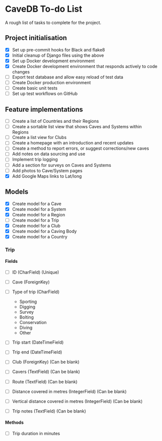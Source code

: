 # CaveDB To-do List
A rough list of tasks to complete for the project.

## Project initialisation
- [X] Set up pre-commit hooks for Black and flake8
- [X] Initial cleanup of Django files using the above
- [X] Set up Docker development environment
- [X] Create Docker development environment that responds actively to code changes
- [ ] Export test database and allow easy reload of test data
- [ ] Create Docker production environment
- [ ] Create basic unit tests
- [ ] Set up test workflows on GitHub

## Feature implementations
- [ ] Create a list of Countries and their Regions
- [ ] Create a sortable list view that shows Caves and Systems within Regions
- [ ] Create a list view for Clubs
- [ ] Create a homepage with an introduction and recent updates
- [ ] Create a method to report errors, or suggest corrections/new caves
- [ ] Add notes on data sourcing and use
- [ ] Implement trip logging
- [ ] Add a section for surveys on Caves and Systems
- [ ] Add photos to Cave/System pages
- [X] Add Google Maps links to Lat/long

## Models
- [X] Create model for a Cave
- [X] Create model for a System
- [X] Create model for a Region
- [ ] Create model for a Trip
- [X] Create model for a Club
- [X] Create model for a Caving Body
- [X] Create model for a Country

### Trip
#### Fields
- [ ] ID (CharField) (Unique)
- [ ] Cave (ForeignKey)
- [ ] Type of trip (CharField)
    - Sporting
    - Digging
    - Survey
    - Bolting
    - Conservation
    - Diving
    - Other

- [ ] Trip start (DateTimeField)
- [ ] Trip end (DateTimeField)
- [ ] Club (ForeignKey) (Can be blank)
- [ ] Cavers (TextField) (Can be blank)
- [ ] Route (TextField) (Can be blank)
- [ ] Distance covered in metres (IntegerField) (Can be blank)
- [ ] Vertical distance covered in metres (IntegerField) (Can be blank)
- [ ] Trip notes (TextField) (Can be blank)

#### Methods
- [ ] Trip duration in minutes
